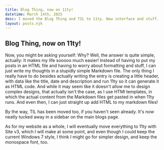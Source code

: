 ```yaml
---
title: Blog Thing, now on 11ty!
datetime: March 14th, 2025
desc: I moved the Blog Thing and TIL to 11ty. New interface and stuff.
layout: posts.njk
---
```


## Blog Thing, now on 11ty!
Now, you might be asking yourself: Why? Well, the answer is quite simple, actually: It makes my life sooooo much easier! Instead of having to put my posts in an HTML file and having to worry about formatting and stuff, I can just write my thoughts in a stupidly simple Markdown file. The only thing I really have to do besides actually writing the entry is creating a little header, with data like the title, date and description and run 11ty so it can generate it as HTML code. And while it may seem like it doesn't allow me to design complex designs, that actually isn't the case, as I use HTMl templates, in which the actual content from the Markdown files get pasted in when 11ty runs. And even then, I can just straight up add HTML to my markdown files!

By the way, TIL has been moved too, if you haven't seen already. It's now neatly tucked away in a sidebar on the main blogs page.

As for my website as a whole, I will eventually move everything to 11ty with Site v3, which I will make at some point, and even though I could keep the current Windows 7 style, I think I might go for simpler design, and keep the monospace font, too.